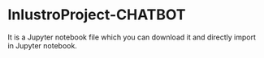 # InlustroProject-CHATBOT
It is a Jupyter notebook file which you can download it and directly import in Jupyter notebook.
